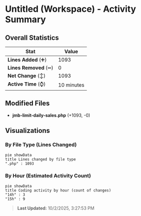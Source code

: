 # Untitled (Workspace) - Activity Summary 

## Overall Statistics

| Stat                   | Value                                                             |
| ---------------------- | ----------------------------------------------------------------- |
| **Lines Added** (➕)   | 1093                                          |
| **Lines Removed** (➖) | 0                                        |
| **Net Change** (↕)    | 1093                |
| **Active Time** (⌚)   | 10 minutes |


## Modified Files
- **jmb-limit-daily-sales.php** (+1093, -0)

## Visualizations

### By File Type (Lines Changed)

```mermaid
pie showData
title Lines changed by file type
".php" : 1093
```

### By Hour (Estimated Activity Count)

```mermaid
pie showData
title Coding activity by hour (count of changes)
"14h" : 3
"15h" : 9
```


> **Last Updated:** 10/2/2025, 3:27:53 PM